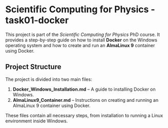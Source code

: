 # Scientific Computing for Physics - task01-docker

This project is part of the *Scientific Computing for Physics* PhD course. It provides a step-by-step guide on how to install **Docker** on the Windows operating system and how to create and run an **AlmaLinux 9** container using Docker.  

## Project Structure  

The project is divided into two main files:  

1. **Docker_Windows_Installation.md** – A guide to installing Docker on Windows.  
2. **AlmaLinux9_Container.md** – Instructions on creating and running an AlmaLinux 9 container using Docker.  

These files contain all necessary steps, from installation to running a Linux environment inside Windows.  
